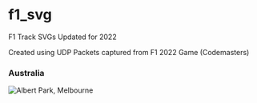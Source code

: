 # f1_svg

F1 Track SVGs
Updated for 2022


Created using UDP Packets captured from F1 2022 Game (Codemasters)

### Australia
![Albert Park, Melbourne](Australia.svg "Australia Albert Park Melbourne SVG")


